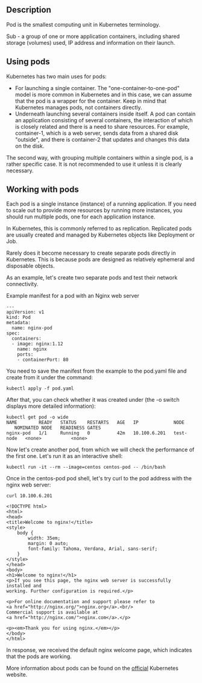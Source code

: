 Description
-----------

Pod is the smallest computing unit in Kubernetes terminology.

Sub - a group of one or more application containers, including shared storage (volumes) used, IP address and information on their launch.

Using pods
----------

Kubernetes has two main uses for pods:

*   For launching a single container. The "one-container-to-one-pod" model is more common in Kubernetes and in this case, we can assume that the pod is a wrapper for the container. Keep in mind that Kubernetes manages pods, not containers directly.
*   Underneath launching several containers inside itself. A pod can contain an application consisting of several containers, the interaction of which is closely related and there is a need to share resources. For example, container-1, which is a web server, sends data from a shared disk "outside", and there is container-2 that updates and changes this data on the disk.

The second way, with grouping multiple containers within a single pod, is a rather specific case. It is not recommended to use it unless it is clearly necessary.

Working with pods
-----------------

Each pod is a single instance (instance) of a running application. If you need to scale out to provide more resources by running more instances, you should run multiple pods, one for each application instance.

In Kubernetes, this is commonly referred to as replication. Replicated pods are usually created and managed by Kubernetes objects like Deployment or Job.

Rarely does it become necessary to create separate pods directly in Kubernetes. This is because pods are designed as relatively ephemeral and disposable objects.

As an example, let's create two separate pods and test their network connectivity.

Example manifest for a pod with an Nginx web server

```
---
apiVersion: v1
kind: Pod
metadata:
  name: nginx-pod
spec:
  containers:
  - image: nginx:1.12
    name: nginx
    ports:
    - containerPort: 80
```

You need to save the manifest from the example to the pod.yaml file and create from it under the command:

```
kubectl apply -f pod.yaml
```

After that, you can check whether it was created under (the -o switch displays more detailed information):

```
kubectl get pod -o wide
NAME        READY   STATUS    RESTARTS   AGE   IP             NODE        NOMINATED NODE   READINESS GATES
nginx-pod   1/1     Running   0          42m   10.100.6.201   test-node   <none>           <none>
```

Now let's create another pod, from which we will check the performance of the first one. Let's run it as an interactive shell:

```
kubectl run -it --rm --image=centos centos-pod -- /bin/bash
```

Once in the centos-pod pod shell, let's try curl to the pod address with the nginx web server:

```
curl 10.100.6.201
```
```
<!DOCTYPE html>
<html>
<head>
<title>Welcome to nginx!</title>
<style>
    body {
        width: 35em;
        margin: 0 auto;
        font-family: Tahoma, Verdana, Arial, sans-serif;
    }
</style>
</head>
<body>
<h1>Welcome to nginx!</h1>
<p>If you see this page, the nginx web server is successfully installed and
working. Further configuration is required.</p>

<p>For online documentation and support please refer to
<a href="http://nginx.org/">nginx.org</a>.<br/>
Commercial support is available at
<a href="http://nginx.com/">nginx.com</a>.</p>

<p><em>Thank you for using nginx.</em></p>
</body>
</html>
```

In response, we received the default nginx welcome page, which indicates that the pods are working.

More information about pods can be found on the [official](https://kubernetes.io/docs/concepts/workloads/pods/) Kubernetes website.